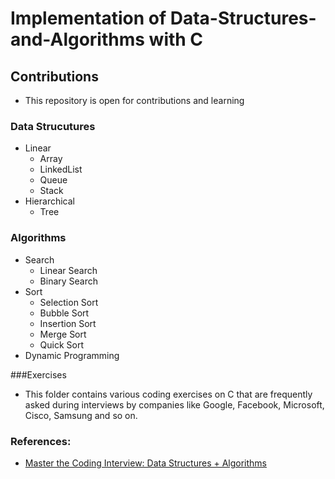 # Implementation of Data-Structures-and-Algorithms with C

## Contributions
* This repository is open for contributions and learning 
### Data Strucutures
 * Linear 
   * Array
   * LinkedList    
   * Queue 
   * Stack 
 * Hierarchical 
   * Tree 
### Algorithms
 * Search
   * Linear Search
   * Binary Search
 * Sort
   * Selection Sort
   * Bubble Sort
   * Insertion Sort
   * Merge Sort
   * Quick Sort
 * Dynamic Programming

###Exercises
   * This folder contains various coding exercises on C that are frequently asked during interviews by companies like Google, Facebook, Microsoft, Cisco, Samsung and so on.

### References:
* [Master the Coding Interview: Data Structures + Algorithms](https://www.udemy.com/course/master-the-coding-interview-data-structures-algorithms)
